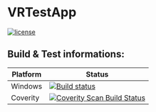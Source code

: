 # VRTestApp

[![license](https://img.shields.io/github/license/mashape/apistatus.svg?maxAge=2592000)]()

## Build & Test informations:

Platform | Status
---- | ----
Windows | [![Build status](https://ci.appveyor.com/api/projects/status/hi2y44oi7nrl2yoh/branch/master?svg=true)](https://ci.appveyor.com/project/zolcsieles/vrtestapp/branch/master)
Coverity | [![Coverity Scan Build Status](https://scan.coverity.com/projects/8793/badge.svg)](https://scan.coverity.com/projects/zolcsieles-vrtestapp)
